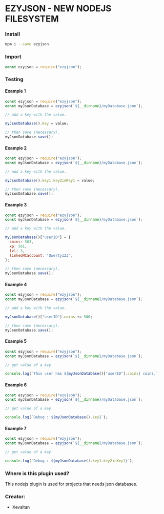 # EZYJSON - NEW NODEJS FILESYSTEM

### Install

```bash
npm i --save ezyjson
```

### Import

```js
const ezyjson = require("ezyjson");
```

### Testing

#### Example 1

```js
const ezyjson = require("ezyjson");
const myJsonDatabase = ezyjson(`${__dirname}/myDatabase.json`);

// add a key with the value.

myJsonDatabase().key = value;

// then save (necessary).
myJsonDatabase.save();
```

#### Example 2

```js
const ezyjson = require("ezyjson");
const myJsonDatabase = ezyjson(`${__dirname}/myDatabase.json`);

// add a key with the value.

myJsonDatabase().key1.key2inKey1 = value;

// then save (necessary).
myJsonDatabase.save();
```

#### Example 3

```js
const ezyjson = require("ezyjson");
const myJsonDatabase = ezyjson(`${__dirname}/myDatabase.json`);

// add a key with the value.

myJsonDatabase()["userID"] = {
  coins: 563,
  xp: 561,
  lvl: 3,
  linkedMCaccount: "Qwerty123",
};

// then save (necessary).
myJsonDatabase.save();
```

#### Example 4

```js
const ezyjson = require("ezyjson");
const myJsonDatabase = ezyjson(`${__dirname}/myDatabase.json`);

// add a key with the value.

myJsonDatabase()["userID"].coins += 500;

// then save (necessary).
myJsonDatabase.save();
```

#### Example 5

```js
const ezyjson = require("ezyjson");
const myJsonDatabase = ezyjson(`${__dirname}/myDatabase.json`);

// get value of a key

console.log(`This user has ${myJsonDatabase()["userID"].coins} coins.`);
```

#### Example 6

```js
const ezyjson = require("ezyjson");
const myJsonDatabase = ezyjson(`${__dirname}/myDatabase.json`);

// get value of a key

console.log(`Debug : ${myJsonDatabase().key}`);
```

#### Example 7

```js
const ezyjson = require("ezyjson");
const myJsonDatabase = ezyjson(`${__dirname}/myDatabase.json`);

// get value of a key

console.log(`Debug : ${myJsonDatabase().key1.key2inKey1}`);
```

### Where is this plugin used?

This nodejs plugin is used for projects that needs json databases.

### Creator:

- Xevaltan
